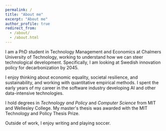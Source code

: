 ```yaml
---
permalink: /
title: "About me"
excerpt: "About me"
author_profile: true
redirect_from: 
  - /about/
  - /about.html
---
```


I am a PhD student in Technology Management and Economics at Chalmers University of Technology, working to understand how we can steer technological development. Specifically, I am looking at Swedish innovation policy for decarbonization by 2045. 

I enjoy thinking about economic equality, societal resilience, and sustainability, and working with quantitative empirical methods. I spent the early years of my career in the software industry developing AI and other data-intensive technologies. 

I hold degrees in *Technology and Policy* and *Computer Science* from MIT and Wellesley College. My master's thesis was awarded with the MIT Technology and Policy Thesis Prize.

Outside of work, I enjoy writing and playing soccer.

<!---
maja [dot] svanberg [at] chalmers [dot] se
-->
